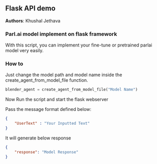 ## Flask API demo

__Authors__: Khushal Jethava


### Parl.ai model implement on flask framework

With this script, you can implement your fine-tune or pretrained parlai model very easily.

### How to

Just change the model path and model name inside the create_agent_from_model_file function.

```python
blender_agent = create_agent_from_model_file("Model Name")
```

Now Run the script and start the flask webserver

Pass the message format defined below:

```json
{
	"UserText" : "Your Inputted Text"
}
```

It will generate below response

```json
{
    "response": "Model Response"
}
```